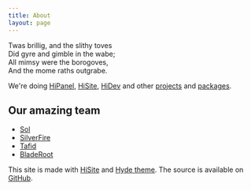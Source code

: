 ```yaml
---
title: About
layout: page
---
```


<p class="message">
Twas brillig, and the slithy toves<br>
Did gyre and gimble in the wabe;<br>
All mimsy were the borogoves,<br>
And the mome raths outgrabe.
</p>

We're doing [HiPanel], [HiSite], [HiDev] and other [projects] and [packages].

## Our amazing team

 * [Sol](https://github.com/hiqsol)
 * [SilverFire](https://github.com/SilverFire)
 * [Tafid](https://github.com/tafid)
 * [BladeRoot](https://github.com/bladeroot)

This site is made with [HiSite] and [Hyde theme].
The source is available on [GitHub](https://github.com/hiqdev/hiqdev.com-core).

[projects]:     /projects
[packages]:     /packages
[HiPanel]:      /packages/hipanel
[HiSite]:       /packages/hisite
[HiDev]:        /packages/hidev
[Hyde theme]:   /packages/yii2-theme-hyde
